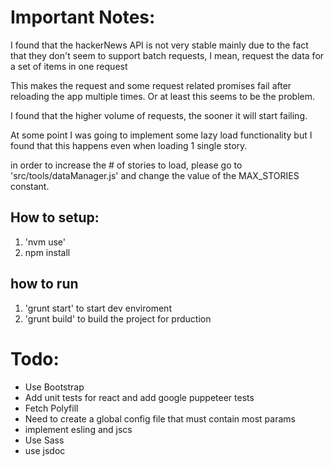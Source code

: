 # Important Notes:
I found that the hackerNews API is not very stable mainly due to the fact that
they don't seem to support batch requests, I mean, request the data for a
set of items in one request

This makes the request and some request related promises fail after reloading
the app multiple times. Or at least this seems to be the problem.

I found that the higher volume of requests, the sooner it will start failing.

At some point I was going to implement some lazy load functionality but
I found that this happens even when loading 1 single story.

in order to increase the # of stories to load, please go to
'src/tools/dataManager.js' and change the value of the MAX_STORIES
constant.

## How to setup:
1. 'nvm use'
2. npm install

## how to run
1. 'grunt start' to start dev enviroment
2. 'grunt build' to build the project for prduction

# Todo:
- Use Bootstrap
- Add unit tests for react and add google puppeteer tests
- Fetch Polyfill
- Need to create a global config file that must contain most params
- implement esling and jscs
- Use Sass
- use jsdoc

